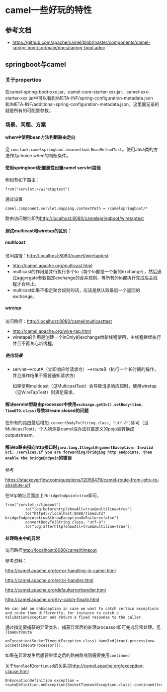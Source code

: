 # camel一些好玩的特性
## 参考文档
* https://github.com/apache/camel/blob/master/components/camel-spring-boot/src/main/docs/spring-boot.adoc

## springboot与camel
### 关于properties
在camel-spring-boot-xxx.jar、camel-core-starter-xxx.jar、camel-xxx-starter-xxx.jar中可以看到/META-INF/spring-configuration-metadata.json和/META-INF/additional-spring-configuration-metadata.json，这里面记录的就是所有的可配置参数。

### 场景、问题、方案
#### when中使用bean方法判断路由走向
见 `com.tank.camelspringboot.beanmethod.BeanMethodTest`。使用Java类的方法作为choice when的判断条件。
#### 使用springboot配置属性设置camel servlet路径
例如有如下路由：
	
	from("servlet://wiretaptest")

通过设置

	camel.component.servlet.mapping.contextPath = /camelspringboot/*
	
路由访问地址即为<http://localhost:8080/camelspringboot/wiretaptest>

#### 测试multicast和wiretap的区别：
##### multicast
访问路径：<http://localhost:8080/camel/wiretaptest>
* <http://camel.apache.org/multicast.html>
* multicast的作用是并行执行多个to（每个to都是一个新的exchange），然后通过aggregate参数指定exchange的合并规则，等所有的to都执行完成后主线程才会终止。
* multicast如果不指定聚合规则的话，应该是默认取最后一个返回的exchange。

##### wiretap
访问路径：<http://localhost:8080/camel/multicasttest>
* <http://camel.apache.org/wire-tap.html>
* wiretap的作用是创建一个inOnly的exchange给新线程使用，主线程继续执行并且不再关心新线程。

##### 使用场景
* servlet-->routA（立即响应给请求方）-->routeB（执行一个长时间的操作，并且操作结果不需要通知请求方）

  如果使用multicast（见MulticastTest）会导致请求响应超时，使用wiretap（见WireTapTest）则满足需求。

#### 解决servlet型路由processor中使用`exchange.getIn().setBody(time, TimeDTO.class)`导致Stream closed的问题
在所有的路由最后增加`.convertBodyTo(String.class, "utf-8")`即可（见MulticastTest），个人猜测是camel没办法将自定义的pojo类转换成outputstream。

#### 解决to路由指向http接口时`java.lang.IllegalArgumentException: Invalid uri: /services.If you are forwarding/bridging http endpoints, then enable the bridgeEndpoin`的错误
参考

<https://stackoverflow.com/questions/12058479/camel-route-from-jetty-to-absolute-url>

在http地址后面加上`?bridgeEndpoint=true`即可。

	from("servlet://timeout")
	        .to("log:beforehttp?showAll=true&multiline=true")
			.to("http4://localhost:8080/timeout2?bridgeEndpoint=true&throwExceptionOnFailure=false")
	        .convertBodyTo(String.class, "utf-8")
	        .to("log:afterhttp?showAll=true&multiline=true");

#### 处理路由中的异常
访问路径<http://localhost:8080/camel/timeout>

参考资料：

<http://camel.apache.org/error-handling-in-camel.html>

<http://camel.apache.org/error-handler.html>

<http://camel.apache.org/defaulterrorhandler.html>

<http://camel.apache.org/try-catch-finally.html>

`We can add an onException in case we want to catch certain exceptions and route them differently, for instance to catch a ValidationException and return a fixed response to the caller.`

通过指定要捕获的异常类名、捕获异常后的处理processor即可完成异常处理。见`TimeOutRoute`

	onException(SocketTimeoutException.class).handled(true).process(new SocketTimeoutProcessor());

如果在异常发生后想要继续之后的路由路线则需要使用`continued`
	
关于`handled`和`continued`的关系见<http://camel.apache.org/exception-clause.html>

	OnExceptionDefinition exception = routeDefinition.onException(SocketTimeoutException.class).continued(true).process(processor);
	
	
	
	
	